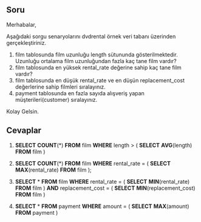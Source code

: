 ## Soru

Merhabalar,

Aşağıdaki sorgu senaryolarını dvdrental örnek veri tabanı üzerinden gerçekleştiriniz.



1. film tablosunda film uzunluğu length sütununda gösterilmektedir. Uzunluğu ortalama film uzunluğundan fazla kaç tane film vardır?
2. film tablosunda en yüksek rental_rate değerine sahip kaç tane film vardır?
3. film tablosunda en düşük rental_rate ve en düşün replacement_cost değerlerine sahip filmleri sıralayınız.
4. payment tablosunda en fazla sayıda alışveriş yapan müşterileri(customer) sıralayınız.




Kolay Gelsin.



## Cevaplar

1. **SELECT** **COUNT**(*) **FROM** film
**WHERE** length > (
	**SELECT** **AVG**(length) **FROM** film
)

2. **SELECT** **COUNT**(*) **FROM** film
**WHERE** rental_rate = (
	**SELECT** **MAX**(rental_rate) **FROM** film
);

3. **SELECT** * **FROM** film
**WHERE** rental_rate = (
	**SELECT** **MIN**(rental_rate) **FROM** film
)
**AND** 
replacement_cost = (
	**SELECT** **MIN**(replacement_cost) **FROM** film
)

4. **SELECT** * **FROM** payment
**WHERE** amount = (
	**SELECT** **MAX**(amount) **FROM** payment
)